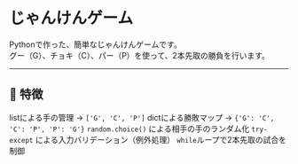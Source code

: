 # じゃんけんゲーム

Pythonで作った、簡単なじゃんけんゲームです。  
グー（G）、チョキ（C）、パー（P）を使って、2本先取の勝負を行います。

---

## 📝 特徴

 listによる手の管理 → `['G', 'C', 'P']`
 dictによる勝敗マップ → `{'G': 'C', 'C': 'P', 'P': 'G'}`
 `random.choice()` による相手の手のランダム化
 `try-except` による入力バリデーション（例外処理）
 `while`ループで2本先取の試合を制御
